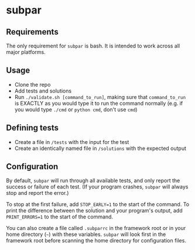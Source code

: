 # subpar

## Requirements
The only requirement for `subpar` is bash. It is intended to work across all major platforms.

## Usage
* Clone the repo
* Add tests and solutions
* Run `./validate.sh [command_to_run]`, making sure that `command_to_run` is EXACTLY as you would type it to run the command normally (e.g. if you would type `./cmd` or `python cmd`, don't use `cmd`)

## Defining tests
* Create a file in `/tests` with the input for the test
* Create an identically named file in `/solutions` with the expected output

## Configuration
By default, `subpar` will run through all available tests, and only report the success or failure of each test. (If your program crashes, `subpar` will always stop and report the error.)

To stop at the first failure, add `STOP_EARLY=1` to the start of the command.
To print the difference between the solution and your program's output, add `PRINT_ERRORS=1` to the start of the command.

You can also create a file called `.subparrc` in the framework root or in your home directory (`~`) with these variables. `subpar` will look first in the framework root before scanning the home directory for configuration files.

